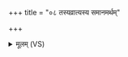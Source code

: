 +++
title = "०८ तस्यव्रात्यस्य समानमर्थम्"

+++
<details><summary>मूलम् (VS)</summary>

तस्य॒व्रात्य॑स्य।  
स॑मा॒नमर्थं॒ परि॑ यन्ति दे॒वाः सं॑वत्स॒रं वा ए॒तदृ॒तवो॑ऽनु॒परि॑यन्ति॒ व्रात्यं॑ च ॥
</details>